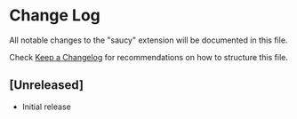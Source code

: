 # Change Log

All notable changes to the "saucy" extension will be documented in this file.

Check [Keep a Changelog](http://keepachangelog.com/) for recommendations on how to structure this file.

## [Unreleased]

- Initial release